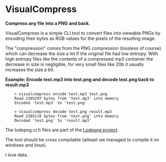 # VisualCompress

**Compress any file into a PNG and back.**

VisualCompress is a simple CLI tool to convert files into viewable PNGs by encoding their bytes as RGB values for the pixels of the resulting image.

The "compression" comes from the PNG compression (lossless of course) which can decrease the size a lot if the original file had low entropy. With high entropy files like the contents of a compressed mp3 container the decrease in size is negligible, for very small files like 20b it usually increases the size a bit.

**Example: Encode test.mp3 into test.png and decode test.png back to result.mp3**

```
    > visualcompress encode test.mp3 test.png
    Read 2305297 bytes from 'test.mp3' into memory
    Encoded 'test.mp3' to 'test.png'

    > visualcompress decode test.png result.mp3
    Read 2305116 bytes from 'test.png' into memory
    Decoded 'test.png' to 'result.mp3'
```

The lodepng.c/.h files are part of the [Lodepng project](https://github.com/lvandeve/lodepng).

The tool should be cross compilable (atleast we managed to compile it on windows and linux).

I love data.